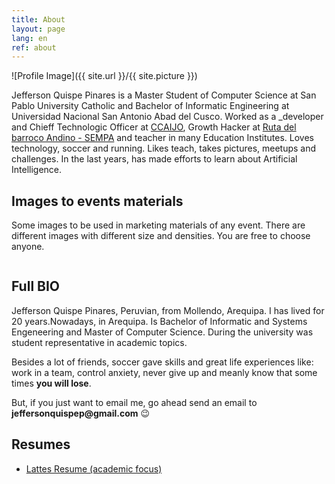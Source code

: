 ```yaml
---
title: About
layout: page
lang: en
ref: about
---
```

![Profile Image]({{ site.url }}/{{ site.picture }})

Jefferson Quispe Pinares is a  Master Student of Computer Science at San Pablo University Catholic and Bachelor of Informatic Engineering at Universidad Nacional San Antonio Abad del Cusco.
Worked as a _developer and Chieff Technologic Officer at [CCAIJO](http://ccaijo.org.pe/), Growth Hacker at [Ruta del barroco Andino - SEMPA](https://rutadelbarrocoandino.com) and teacher in many Education Institutes.
Loves technology, soccer and running. Likes teach, takes pictures, meetups and challenges.
In the last years, has made efforts to learn about Artificial Intelligence.

<h2><b>Images</b> to events materials</h2>

Some images to be used in marketing materials of any event. There are different images with different size and densities. You are free to choose anyone.

![]()

<h2><b>Full</b> BIO</h2>

Jefferson Quispe Pinares, Peruvian, from Mollendo, Arequipa. I has lived for 20 years.Nowadays, in Arequipa. 
Is Bachelor of Informatic and Systems Engeneering and Master of Computer Science. 
During the university was student representative in academic topics. 

Besides a lot of friends, soccer gave skills and great life experiences like: work in a team, control anxiety, never 
give up and meanly know that some times **you will lose**.

<!-- falar sobre apresentações -->

<!-- Nowadays, is *developer advocate* at [BLiP](http://blip.ai/), [Take's](https://take.net) chatbots platform.
Among other things, helps (direct or indirectly) more than 5000 developers and companies around the world about how to use BLiP to build great 
conversational applications. From developer intern to technical leader already had different roles. Every weekend keep 
trying to play soccer and is the forward of [Tchê Garotos F.C](https://www.instagram.com/tchegarotos_f.c/). -->

<!--Some hobbys are: meet different places, read, write, whatch a good movie - especially on movies, write code, -->
<!-- browse open source projects, join tech events, play video games and study "unconventional subjects". -->

<!-- Occasionally, writes about programming, chatbots and random subjects in your 
[personal blog](http://ravpacheco.com/blog/) and sites like [InfoQ](http://infoq.com/), 
[ChatbotsBrasil](https://chatbotsbrasil.take.net/) and [BotsBrasil](https://medium.com/botsbrasil).
-->
<div class="breaker"></div>

<!--If you would like subscribe my blog use this <a href="http://ravpacheco.com/feed.xml">RSS</a> feed. 
I'm also available in differents social networks: <a href="http://plus.google.com/+RafaelPachecoBH">Google+</a>, <a href="http://twitter.com/ravpachecco">Twitter</a>, <a href="http://facebook.com/ravpacheco">Facebook</a>, <a href="http://linkedin.com/in/ravpacheco">LinkedIn</a>, <a href="http://instagram.com/ravpachecco">Instagram</a>, <a href="http://youtube.com/ravpacheco">YouTube</a>, <a href="https://open.spotify.com/user/ravpacheco">Spotify</a>, <a href="https://github.com/ravpacheco">GitHub</a>, <a href="http://stackoverflow.com/users/3613766/rafael-pacheco">StackOverflow</a>, <a href="http://pt.slideshare.net/RafaelAvelar1">SlideShare</a> e <a href="https://medium.com/@ravpacheco">Medium</a>.
-->
<!--I also have a chatbot (<a href="http://ravpacheco.com/bot">click here</a> if you don't know what is a chatbot) that knows a little bit about me. 
I would love if you try to talk with one of them on Messenger, Telegram, Skype or Blip App.
-->

<p>
But, if you just want to email me, go ahead send an email to <b>jeffersonquispep@gmail.com</b> 😉
</p>
 
<!--<h2>Why <b>ravpacheco</b>?</h2> -->

<!-- <p>Probabbly you are quenstion yourself why my blog and a lot of my social networks identifiers is <b>ravpacheco</b>?
Simple, this word represents initials of my name <b>R</b>afael <b>Av</b>elar <b>Pacheco</b> :).
</p> -->
<!--
<h2>Projects</h2>
-->
<!-- <ul>
	<li><a href="https://github.com/ravpacheco/tilt">Tilt</a> - <b>T</b>oday <b>I</b> <b>L</b>earned <b>T</b>his. A collection of small and curious things (about programming) that I learned.</li>
	<li><a href="https://github.com/ravpacheco/resumebot">resumebot</a>. Resume bot is my digital resume as a chatbot created using http://blip.ai plataform.</li>
</ul>  -->

<h2>Resumes</h2>

<ul class="skill-list">
	<li><a href="{{ https://drive.google.com/file/d/1wnluNFxUTMTeY5Tv9RnprZyxl3VrEziW/view?usp=sharing}}">Lattes Resume (academic focus)</a></li>
</ul>
